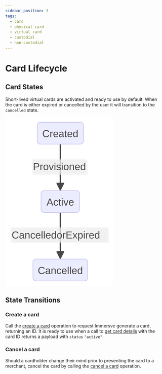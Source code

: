 ```yaml
---
sidebar_position: 3
tags:
  - card
  - physical card
  - virtual card
  - custodial
  - non-custodial
---
```


# Card Lifecycle

## Card States

Short-lived virtual cards are activated and ready to use by default. When the card is either expired or cancelled by the user it will transition to the `cancelled` state.

<!-- https://miro.com/app/board/uXjVNxzJMjE=/?moveToWidget=3458764577780819385&cot=14 -->
![Card Lifecycle Diagram](/img/diagrams/card-lifecycle.svg)

## State Transitions

### Create a card

Call the [create a card](/api-reference/create-a-card) operation to request Immersve generate a card, returning an ID.
It is ready to use when a call to [get card details](/api-reference/get-card-details) with the card ID returns a payload with `status` `"active"`.

### Cancel a card

Should a cardholder change their mind prior to presenting the card to a merchant, cancel the card by calling the [cancel a card](/api-reference/cancel-a-card) operation.
